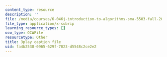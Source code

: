 ```yaml
---
content_type: resource
description: ''
file: /media/courses/6-046j-introduction-to-algorithms-sma-5503-fall-2005/fa4b25380965629f7023d5548c2ce2e2_-EQTVuAhSFY.srt
file_type: application/x-subrip
learning_resource_types: []
ocw_type: OCWFile
resourcetype: Other
title: 3play caption file
uid: fa4b2538-0965-629f-7023-d5548c2ce2e2
---
```


